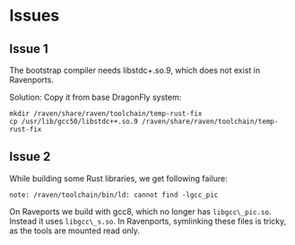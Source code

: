 # Issues

## Issue 1

The bootstrap compiler needs libstdc+.so.9, which does not exist in
Ravenports. 

Solution: Copy it from base DragonFly system:

    mkdir /raven/share/raven/toolchain/temp-rust-fix
	cp /usr/lib/gcc50/libstdc++.so.9 /raven/share/raven/toolchain/temp-rust-fix

## Issue 2

While building some Rust libraries, we get following failure:

    note: /raven/toolchain/bin/ld: cannot find -lgcc_pic

On Raveports we build with gcc8, which no longer has `libgcc\_pic.so`.
Instead it uses `libgcc\_s.so`. In Ravenports, symlinking these files is
tricky, as the tools are mounted read only. 
